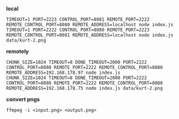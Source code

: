 

**local**

	TIMEOUT=1 PORT=2223 CONTROL_PORT=8081 REMOTE_PORT=2222 REMOTE_CONTROL_PORT=8080 REMOTE_ADDRESS=localhost node index.js
	TIMEOUT=1 PORT=2222 CONTROL_PORT=8080 REMOTE_PORT=2223 REMOTE_CONTROL_PORT=8081 REMOTE_ADDRESS=localhost node index.js data/kurt-2.png

**remotely**

	CHUNK_SIZE=1024 TIMEOUT=8 DONE_TIMEOUT=2000 PORT=2222 CONTROL_PORT=8080 REMOTE_PORT=2222 REMOTE_CONTROL_PORT=8080 REMOTE_ADDRESS=192.168.178.97 node index.js
	CHUNK_SIZE=1024 TIMEOUT=8 DONE_TIMEOUT=2000 PORT=2222 CONTROL_PORT=8080 REMOTE_PORT=2222 REMOTE_CONTROL_PORT=8080 REMOTE_ADDRESS=192.168.178.75 node index.js data/kurt-2.png

**convert pngs**

	ffmpeg -i <input.png> <output.png>